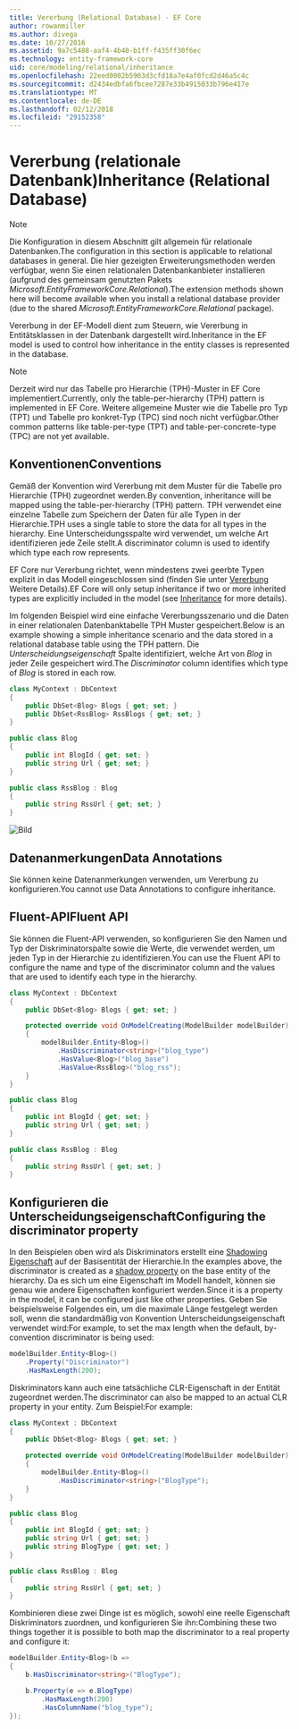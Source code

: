 ```yaml
---
title: Vererbung (Relational Database) - EF Core
author: rowanmiller
ms.author: divega
ms.date: 10/27/2016
ms.assetid: 9a7c5488-aaf4-4b40-b1ff-f435ff30f6ec
ms.technology: entity-framework-core
uid: core/modeling/relational/inheritance
ms.openlocfilehash: 22eed0002b5903d3cfd18a7e4af0fcd2d46a5c4c
ms.sourcegitcommit: d2434edbfa6fbcee7287e33b4915033b796e417e
ms.translationtype: MT
ms.contentlocale: de-DE
ms.lasthandoff: 02/12/2018
ms.locfileid: "29152358"
---
```

# <a name="inheritance-relational-database"></a><span data-ttu-id="8a5c1-102">Vererbung (relationale Datenbank)</span><span class="sxs-lookup"><span data-stu-id="8a5c1-102">Inheritance (Relational Database)</span></span>

> [!NOTE]  
> <span data-ttu-id="8a5c1-103">Die Konfiguration in diesem Abschnitt gilt allgemein für relationale Datenbanken.</span><span class="sxs-lookup"><span data-stu-id="8a5c1-103">The configuration in this section is applicable to relational databases in general.</span></span> <span data-ttu-id="8a5c1-104">Die hier gezeigten Erweiterungsmethoden werden verfügbar, wenn Sie einen relationalen Datenbankanbieter installieren (aufgrund des gemeinsam genutzten Pakets *Microsoft.EntityFrameworkCore.Relational*).</span><span class="sxs-lookup"><span data-stu-id="8a5c1-104">The extension methods shown here will become available when you install a relational database provider (due to the shared *Microsoft.EntityFrameworkCore.Relational* package).</span></span>

<span data-ttu-id="8a5c1-105">Vererbung in der EF-Modell dient zum Steuern, wie Vererbung in Entitätsklassen in der Datenbank dargestellt wird.</span><span class="sxs-lookup"><span data-stu-id="8a5c1-105">Inheritance in the EF model is used to control how inheritance in the entity classes is represented in the database.</span></span>

> [!NOTE]  
> <span data-ttu-id="8a5c1-106">Derzeit wird nur das Tabelle pro Hierarchie (TPH)-Muster in EF Core implementiert.</span><span class="sxs-lookup"><span data-stu-id="8a5c1-106">Currently, only the table-per-hierarchy (TPH) pattern is implemented in EF Core.</span></span> <span data-ttu-id="8a5c1-107">Weitere allgemeine Muster wie die Tabelle pro Typ (TPT) und Tabelle pro konkret-Typ (TPC) sind noch nicht verfügbar.</span><span class="sxs-lookup"><span data-stu-id="8a5c1-107">Other common patterns like table-per-type (TPT) and table-per-concrete-type (TPC) are not yet available.</span></span>

## <a name="conventions"></a><span data-ttu-id="8a5c1-108">Konventionen</span><span class="sxs-lookup"><span data-stu-id="8a5c1-108">Conventions</span></span>

<span data-ttu-id="8a5c1-109">Gemäß der Konvention wird Vererbung mit dem Muster für die Tabelle pro Hierarchie (TPH) zugeordnet werden.</span><span class="sxs-lookup"><span data-stu-id="8a5c1-109">By convention, inheritance will be mapped using the table-per-hierarchy (TPH) pattern.</span></span> <span data-ttu-id="8a5c1-110">TPH verwendet eine einzelne Tabelle zum Speichern der Daten für alle Typen in der Hierarchie.</span><span class="sxs-lookup"><span data-stu-id="8a5c1-110">TPH uses a single table to store the data for all types in the hierarchy.</span></span> <span data-ttu-id="8a5c1-111">Eine Unterscheidungsspalte wird verwendet, um welche Art identifizieren jede Zeile stellt.</span><span class="sxs-lookup"><span data-stu-id="8a5c1-111">A discriminator column is used to identify which type each row represents.</span></span>

<span data-ttu-id="8a5c1-112">EF Core nur Vererbung richtet, wenn mindestens zwei geerbte Typen explizit in das Modell eingeschlossen sind (finden Sie unter [Vererbung](../inheritance.md) Weitere Details).</span><span class="sxs-lookup"><span data-stu-id="8a5c1-112">EF Core will only setup inheritance if two or more inherited types are explicitly included in the model (see [Inheritance](../inheritance.md) for more details).</span></span>

<span data-ttu-id="8a5c1-113">Im folgenden Beispiel wird eine einfache Vererbungsszenario und die Daten in einer relationalen Datenbanktabelle TPH Muster gespeichert.</span><span class="sxs-lookup"><span data-stu-id="8a5c1-113">Below is an example showing a simple inheritance scenario and the data stored in a relational database table using the TPH pattern.</span></span> <span data-ttu-id="8a5c1-114">Die *Unterscheidungseigenschaft* Spalte identifiziert, welche Art von *Blog* in jeder Zeile gespeichert wird.</span><span class="sxs-lookup"><span data-stu-id="8a5c1-114">The *Discriminator* column identifies which type of *Blog* is stored in each row.</span></span>

<!-- [!code-csharp[Main](samples/core/relational/Modeling/Conventions/Samples/InheritanceDbSets.cs)] -->
``` csharp
class MyContext : DbContext
{
    public DbSet<Blog> Blogs { get; set; }
    public DbSet<RssBlog> RssBlogs { get; set; }
}

public class Blog
{
    public int BlogId { get; set; }
    public string Url { get; set; }
}

public class RssBlog : Blog
{
    public string RssUrl { get; set; }
}
```

![Bild](_static/inheritance-tph-data.png)

## <a name="data-annotations"></a><span data-ttu-id="8a5c1-116">Datenanmerkungen</span><span class="sxs-lookup"><span data-stu-id="8a5c1-116">Data Annotations</span></span>

<span data-ttu-id="8a5c1-117">Sie können keine Datenanmerkungen verwenden, um Vererbung zu konfigurieren.</span><span class="sxs-lookup"><span data-stu-id="8a5c1-117">You cannot use Data Annotations to configure inheritance.</span></span>

## <a name="fluent-api"></a><span data-ttu-id="8a5c1-118">Fluent-API</span><span class="sxs-lookup"><span data-stu-id="8a5c1-118">Fluent API</span></span>

<span data-ttu-id="8a5c1-119">Sie können die Fluent-API verwenden, so konfigurieren Sie den Namen und Typ der Diskriminatorspalte sowie die Werte, die verwendet werden, um jeden Typ in der Hierarchie zu identifizieren.</span><span class="sxs-lookup"><span data-stu-id="8a5c1-119">You can use the Fluent API to configure the name and type of the discriminator column and the values that are used to identify each type in the hierarchy.</span></span>

<!-- [!code-csharp[Main](samples/core/relational/Modeling/FluentAPI/Samples/InheritanceTPHDiscriminator.cs?highlight=7,8,9,10)] -->
``` csharp
class MyContext : DbContext
{
    public DbSet<Blog> Blogs { get; set; }

    protected override void OnModelCreating(ModelBuilder modelBuilder)
    {
        modelBuilder.Entity<Blog>()
            .HasDiscriminator<string>("blog_type")
            .HasValue<Blog>("blog_base")
            .HasValue<RssBlog>("blog_rss");
    }
}

public class Blog
{
    public int BlogId { get; set; }
    public string Url { get; set; }
}

public class RssBlog : Blog
{
    public string RssUrl { get; set; }
}
```

## <a name="configuring-the-discriminator-property"></a><span data-ttu-id="8a5c1-120">Konfigurieren die Unterscheidungseigenschaft</span><span class="sxs-lookup"><span data-stu-id="8a5c1-120">Configuring the discriminator property</span></span>

<span data-ttu-id="8a5c1-121">In den Beispielen oben wird als Diskriminators erstellt eine [Shadowing Eigenschaft](xref:core/modeling/shadow-properties) auf der Basisentität der Hierarchie.</span><span class="sxs-lookup"><span data-stu-id="8a5c1-121">In the examples above, the discriminator is created as a [shadow property](xref:core/modeling/shadow-properties) on the base entity of the hierarchy.</span></span> <span data-ttu-id="8a5c1-122">Da es sich um eine Eigenschaft im Modell handelt, können sie genau wie andere Eigenschaften konfiguriert werden.</span><span class="sxs-lookup"><span data-stu-id="8a5c1-122">Since it is a property in the model, it can be configured just like other properties.</span></span> <span data-ttu-id="8a5c1-123">Geben Sie beispielsweise Folgendes ein, um die maximale Länge festgelegt werden soll, wenn die standardmäßig von Konvention Unterscheidungseigenschaft verwendet wird:</span><span class="sxs-lookup"><span data-stu-id="8a5c1-123">For example, to set the max length when the default, by-convention discriminator is being used:</span></span>

```C#
modelBuilder.Entity<Blog>()
    .Property("Discriminator")
    .HasMaxLength(200);
```

<span data-ttu-id="8a5c1-124">Diskriminators kann auch eine tatsächliche CLR-Eigenschaft in der Entität zugeordnet werden.</span><span class="sxs-lookup"><span data-stu-id="8a5c1-124">The discriminator can also be mapped to an actual CLR property in your entity.</span></span> <span data-ttu-id="8a5c1-125">Zum Beispiel:</span><span class="sxs-lookup"><span data-stu-id="8a5c1-125">For example:</span></span>
```C#
class MyContext : DbContext
{
    public DbSet<Blog> Blogs { get; set; }

    protected override void OnModelCreating(ModelBuilder modelBuilder)
    {
        modelBuilder.Entity<Blog>()
            .HasDiscriminator<string>("BlogType");
    }
}

public class Blog
{
    public int BlogId { get; set; }
    public string Url { get; set; }
    public string BlogType { get; set; }
}

public class RssBlog : Blog
{
    public string RssUrl { get; set; }
}
```

<span data-ttu-id="8a5c1-126">Kombinieren diese zwei Dinge ist es möglich, sowohl eine reelle Eigenschaft Diskriminators zuordnen, und konfigurieren Sie ihn:</span><span class="sxs-lookup"><span data-stu-id="8a5c1-126">Combining these two things together it is possible to both map the discriminator to a real property and configure it:</span></span>
```C#
modelBuilder.Entity<Blog>(b =>
{
    b.HasDiscriminator<string>("BlogType");

    b.Property(e => e.BlogType)
        .HasMaxLength(200)
        .HasColumnName("blog_type");
});
```
